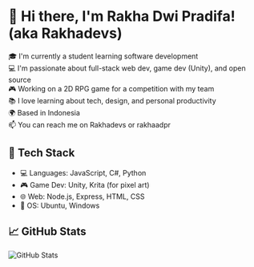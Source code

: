 # 👋 Hi there, I'm Rakha Dwi Pradifa! (aka Rakhadevs)

🎓 I'm currently a student learning software development  
💻 I'm passionate about full-stack web dev, game dev (Unity), and open source  
🎮 Working on a 2D RPG game for a competition with my team  
📚 I love learning about tech, design, and personal productivity  
🌍 Based in Indonesia  
📫 You can reach me on Rakhadevs or rakhaadpr

## 🔧 Tech Stack
- 💻 Languages: JavaScript, C#, Python
- 🎮 Game Dev: Unity, Krita (for pixel art)
- 🌐 Web: Node.js, Express, HTML, CSS
- 🐧 OS: Ubuntu, Windows

## 📈 GitHub Stats
![GitHub Stats](https://github-readme-stats.vercel.app/api?username=Rakhadevs&show_icons=true&theme=tokyonight)
